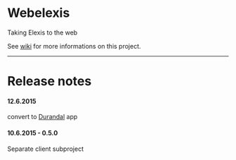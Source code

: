 Webelexis
=============

Taking Elexis to the web

See [wiki](http://github.com/rgwch/webelexis/wiki) for more informations on this project.

-----
Release notes
=============

#### 12.6.2015

convert to [Durandal](http://durandaljs.com) app

#### 10.6.2015 - 0.5.0

Separate client subproject

